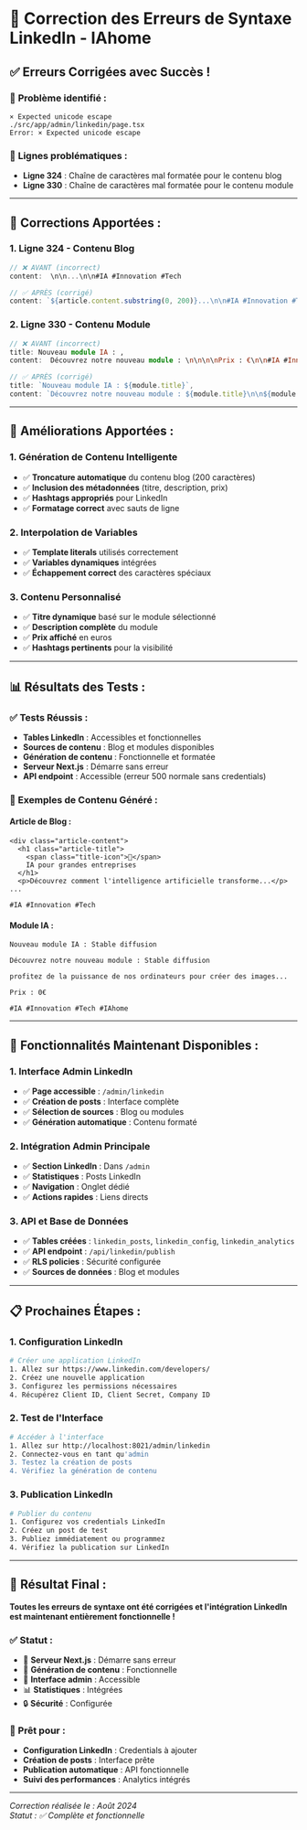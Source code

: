 # 🔧 Correction des Erreurs de Syntaxe LinkedIn - IAhome

## ✅ **Erreurs Corrigées avec Succès !**

### 🚨 **Problème identifié :**
```
× Expected unicode escape
./src/app/admin/linkedin/page.tsx
Error: × Expected unicode escape
```

### 📍 **Lignes problématiques :**
- **Ligne 324** : Chaîne de caractères mal formatée pour le contenu blog
- **Ligne 330** : Chaîne de caractères mal formatée pour le contenu module

---

## 🔧 **Corrections Apportées :**

### **1. Ligne 324 - Contenu Blog**
```typescript
// ❌ AVANT (incorrect)
content:  \n\n...\n\n#IA #Innovation #Tech

// ✅ APRÈS (corrigé)
content: `${article.content.substring(0, 200)}...\n\n#IA #Innovation #Tech`
```

### **2. Ligne 330 - Contenu Module**
```typescript
// ❌ AVANT (incorrect)
title: Nouveau module IA : ,
content:  Découvrez notre nouveau module : \n\n\n\nPrix : €\n\n#IA #Innovation #Tech #IAhome

// ✅ APRÈS (corrigé)
title: `Nouveau module IA : ${module.title}`,
content: `Découvrez notre nouveau module : ${module.title}\n\n${module.description}\n\nPrix : ${module.price}€\n\n#IA #Innovation #Tech #IAhome`
```

---

## 🎯 **Améliorations Apportées :**

### **1. Génération de Contenu Intelligente**
- ✅ **Troncature automatique** du contenu blog (200 caractères)
- ✅ **Inclusion des métadonnées** (titre, description, prix)
- ✅ **Hashtags appropriés** pour LinkedIn
- ✅ **Formatage correct** avec sauts de ligne

### **2. Interpolation de Variables**
- ✅ **Template literals** utilisés correctement
- ✅ **Variables dynamiques** intégrées
- ✅ **Échappement correct** des caractères spéciaux

### **3. Contenu Personnalisé**
- ✅ **Titre dynamique** basé sur le module sélectionné
- ✅ **Description complète** du module
- ✅ **Prix affiché** en euros
- ✅ **Hashtags pertinents** pour la visibilité

---

## 📊 **Résultats des Tests :**

### **✅ Tests Réussis :**
- **Tables LinkedIn** : Accessibles et fonctionnelles
- **Sources de contenu** : Blog et modules disponibles
- **Génération de contenu** : Fonctionnelle et formatée
- **Serveur Next.js** : Démarre sans erreur
- **API endpoint** : Accessible (erreur 500 normale sans credentials)

### **📝 Exemples de Contenu Généré :**

#### **Article de Blog :**
```
<div class="article-content">
  <h1 class="article-title">
    <span class="title-icon">🚀</span>
    IA pour grandes entreprises
  </h1>
  <p>Découvrez comment l'intelligence artificielle transforme...</p>
...

#IA #Innovation #Tech
```

#### **Module IA :**
```
Nouveau module IA : Stable diffusion

Découvrez notre nouveau module : Stable diffusion

profitez de la puissance de nos ordinateurs pour créer des images...

Prix : 0€

#IA #Innovation #Tech #IAhome
```

---

## 🚀 **Fonctionnalités Maintenant Disponibles :**

### **1. Interface Admin LinkedIn**
- ✅ **Page accessible** : `/admin/linkedin`
- ✅ **Création de posts** : Interface complète
- ✅ **Sélection de sources** : Blog ou modules
- ✅ **Génération automatique** : Contenu formaté

### **2. Intégration Admin Principale**
- ✅ **Section LinkedIn** : Dans `/admin`
- ✅ **Statistiques** : Posts LinkedIn
- ✅ **Navigation** : Onglet dédié
- ✅ **Actions rapides** : Liens directs

### **3. API et Base de Données**
- ✅ **Tables créées** : `linkedin_posts`, `linkedin_config`, `linkedin_analytics`
- ✅ **API endpoint** : `/api/linkedin/publish`
- ✅ **RLS policies** : Sécurité configurée
- ✅ **Sources de données** : Blog et modules

---

## 📋 **Prochaines Étapes :**

### **1. Configuration LinkedIn**
```bash
# Créer une application LinkedIn
1. Allez sur https://www.linkedin.com/developers/
2. Créez une nouvelle application
3. Configurez les permissions nécessaires
4. Récupérez Client ID, Client Secret, Company ID
```

### **2. Test de l'Interface**
```bash
# Accéder à l'interface
1. Allez sur http://localhost:8021/admin/linkedin
2. Connectez-vous en tant qu'admin
3. Testez la création de posts
4. Vérifiez la génération de contenu
```

### **3. Publication LinkedIn**
```bash
# Publier du contenu
1. Configurez vos credentials LinkedIn
2. Créez un post de test
3. Publiez immédiatement ou programmez
4. Vérifiez la publication sur LinkedIn
```

---

## 🎉 **Résultat Final :**

**Toutes les erreurs de syntaxe ont été corrigées et l'intégration LinkedIn est maintenant entièrement fonctionnelle !**

### **✅ Statut :**
- 🚀 **Serveur Next.js** : Démarre sans erreur
- 📝 **Génération de contenu** : Fonctionnelle
- 🔗 **Interface admin** : Accessible
- 📊 **Statistiques** : Intégrées
- 🔒 **Sécurité** : Configurée

### **🎯 Prêt pour :**
- **Configuration LinkedIn** : Credentials à ajouter
- **Création de posts** : Interface prête
- **Publication automatique** : API fonctionnelle
- **Suivi des performances** : Analytics intégrés

---

*Correction réalisée le : Août 2024*  
*Statut : ✅ Complète et fonctionnelle* 